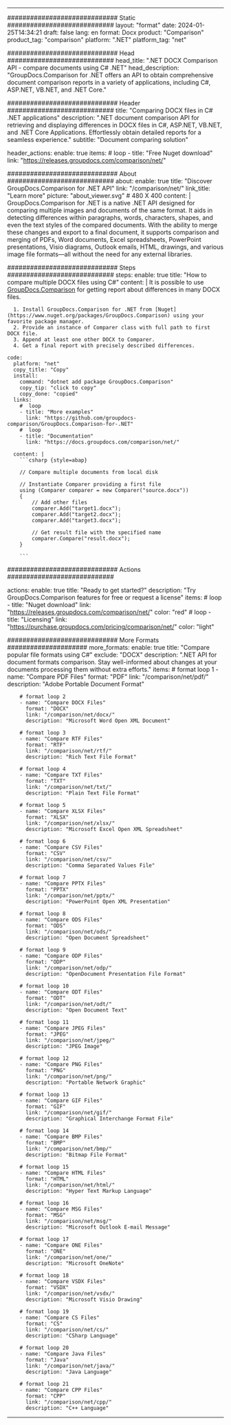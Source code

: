 
---
############################# Static ############################
layout: "format"
date:  2024-01-25T14:34:21
draft: false
lang: en
format: Docx
product: "Comparison"
product_tag: "comparison"
platform: ".NET"
platform_tag: "net"

############################# Head ############################
head_title: ".NET DOCX Comparison API - compare documents using C# .NET"
head_description: "GroupDocs.Comparison for .NET offers an API to obtain comprehensive document comparison reports in a variety of applications, including C#, ASP.NET, VB.NET, and .NET Core."

############################# Header ############################
title: "Comparing DOCX files in C# .NET applications" 
description: ".NET document comparison API for retrieving and displaying differences in DOCX files in C#, ASP.NET, VB.NET, and .NET Core Applications. Effortlessly obtain detailed reports for a seamless experience."
subtitle: "Document comparing solution" 

header_actions:
  enable: true
  items:
    #  loop
    - title: "Free Nuget download"
      link: "https://releases.groupdocs.com/comparison/net/"
      
############################# About ############################
about:
    enable: true
    title: "Discover GroupDocs.Comparison for .NET API"
    link: "/comparison/net/"
    link_title: "Learn more"
    picture: "about_viewer.svg" # 480 X 400
    content: |
       GroupDocs.Comparison for .NET is a native .NET API designed for comparing multiple images and documents of the same format. It aids in detecting differences within paragraphs, words, characters, shapes, and even the text styles of the compared documents. With the ability to merge these changes and export to a final document, it supports comparison and merging of PDFs, Word documents, Excel spreadsheets, PowerPoint presentations, Visio diagrams, Outlook emails, HTML, drawings, and various image file formats—all without the need for any external libraries.

############################# Steps ############################
steps:
    enable: true
    title: "How to compare multiple DOCX files using C#"
    content: |
      It is possible to use [GroupDocs.Comparison](https://products.groupdocs.com/comparison/net/) for getting report about differences in many DOCX files.
      
      1. Install GroupDocs.Comparison for .NET from [Nuget](https://www.nuget.org/packages/GroupDocs.Comparison) using your favorite package manager.
      2. Provide an instance of Comparer class with full path to first DOCX file.
      3. Append at least one other DOCX to Comparer.
      4. Get a final report with precisely described differences.
   
    code:
      platform: "net"
      copy_title: "Copy"
      install:
        command: "dotnet add package GroupDocs.Comparison"
        copy_tip: "click to copy"
        copy_done: "copied"
      links:
        #  loop
        - title: "More examples"
          link: "https://github.com/groupdocs-comparison/GroupDocs.Comparison-for-.NET"
        #  loop
        - title: "Documentation"
          link: "https://docs.groupdocs.com/comparison/net/"
          
      content: |
        ```csharp {style=abap}

        // Compare multiple documents from local disk

        // Instantiate Comparer providing a first file
        using (Comparer comparer = new Comparer("source.docx"))
        {
            // Add other files
        	comparer.Add("target1.docx");
            comparer.Add("target2.docx");
            comparer.Add("target3.docx");

            // Get result file with the specified name
            comparer.Compare("result.docx"); 
        }
        
        ```            

############################# Actions ############################

actions:
  enable: true
  title: "Ready to get started?"
  description: "Try GroupDocs.Comparison features for free or request a license"
  items:
    #  loop
    - title: "Nuget download"
      link: "https://releases.groupdocs.com/comparison/net/"
      color: "red"
        #  loop
    - title: "Licensing"
      link: "https://purchase.groupdocs.com/pricing/comparison/net/"
      color: "light"


############################# More Formats #####################
more_formats:
    enable: true
    title: "Compare popular file formats using C#"
    exclude: "DOCX"
    description: ".NET API for document formats comparison. Stay well-informed about changes at your documents processing them without extra efforts."
    items: 
        # format loop 1
        - name: "Compare PDF Files"
          format: "PDF"
          link: "/comparison/net/pdf/"
          description: "Adobe Portable Document Format"

        # format loop 2
        - name: "Compare DOCX Files"
          format: "DOCX"
          link: "/comparison/net/docx/"
          description: "Microsoft Word Open XML Document"

        # format loop 3
        - name: "Compare RTF Files"
          format: "RTF"
          link: "/comparison/net/rtf/"
          description: "Rich Text File Format"

        # format loop 4
        - name: "Compare TXT Files"
          format: "TXT"
          link: "/comparison/net/txt/"
          description: "Plain Text File Format"

        # format loop 5
        - name: "Compare XLSX Files"
          format: "XLSX"
          link: "/comparison/net/xlsx/"
          description: "Microsoft Excel Open XML Spreadsheet"

        # format loop 6
        - name: "Compare CSV Files"
          format: "CSV"
          link: "/comparison/net/csv/"
          description: "Comma Separated Values File"

        # format loop 7
        - name: "Compare PPTX Files"
          format: "PPTX"
          link: "/comparison/net/pptx/"
          description: "PowerPoint Open XML Presentation"

        # format loop 8
        - name: "Compare ODS Files"
          format: "ODS"
          link: "/comparison/net/ods/"
          description: "Open Document Spreadsheet"

        # format loop 9
        - name: "Compare ODP Files"
          format: "ODP"
          link: "/comparison/net/odp/"
          description: "OpenDocument Presentation File Format"

        # format loop 10
        - name: "Compare ODT Files"
          format: "ODT"
          link: "/comparison/net/odt/"
          description: "Open Document Text"

        # format loop 11
        - name: "Compare JPEG Files"
          format: "JPEG"
          link: "/comparison/net/jpeg/"
          description: "JPEG Image"

        # format loop 12
        - name: "Compare PNG Files"
          format: "PNG"
          link: "/comparison/net/png/"
          description: "Portable Network Graphic"

        # format loop 13
        - name: "Compare GIF Files"
          format: "GIF"
          link: "/comparison/net/gif/"
          description: "Graphical Interchange Format File"

        # format loop 14
        - name: "Compare BMP Files"
          format: "BMP"
          link: "/comparison/net/bmp/"
          description: "Bitmap File Format"

        # format loop 15
        - name: "Compare HTML Files"
          format: "HTML"
          link: "/comparison/net/html/"
          description: "Hyper Text Markup Language"

        # format loop 16
        - name: "Compare MSG Files"
          format: "MSG"
          link: "/comparison/net/msg/"
          description: "Microsoft Outlook E-mail Message"

        # format loop 17
        - name: "Compare ONE Files"
          format: "ONE"
          link: "/comparison/net/one/"
          description: "Microsoft OneNote"

        # format loop 18
        - name: "Compare VSDX Files"
          format: "VSDX"
          link: "/comparison/net/vsdx/"
          description: "Microsoft Visio Drawing"

        # format loop 19
        - name: "Compare CS Files"
          format: "CS"
          link: "/comparison/net/cs/"
          description: "CSharp Language"

        # format loop 20
        - name: "Compare Java Files"
          format: "Java"
          link: "/comparison/net/java/"
          description: "Java Language"
          
        # format loop 21
        - name: "Compare CPP Files"
          format: "CPP"
          link: "/comparison/net/cpp/"
          description: "C++ Language"
---